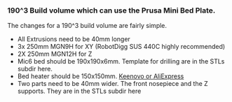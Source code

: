 ### 190^3 Build volume which can use the Prusa Mini Bed Plate.

The changes for a 190^3 build volume are fairly simple.   
- All Extrusions need to be 40mm longer
- 3x 250mm MGN9H for XY (RobotDigg SUS 440C highly recommended) 
- 2X 250mm MGN12H for Z
- Mic6 bed should be 190x190x6mm.  Template for drilling are in the STLs subdir here.
- Bed heater should be 150x150mm.   [Keenovo or AliExpress](https://www.aliexpress.com/item/4000271859036.html?spm=a2g0s.9042311.0.0.27424c4dSLLDSs)
- Two parts need to be 40mm wider.  The front nosepiece and the Z supports.  They are in the STLs subdir here
